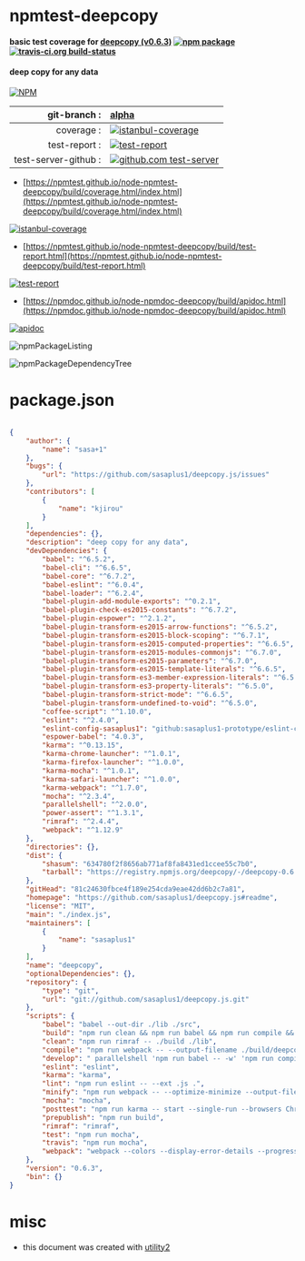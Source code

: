 # npmtest-deepcopy

#### basic test coverage for  [deepcopy (v0.6.3)](https://github.com/sasaplus1/deepcopy.js#readme)  [![npm package](https://img.shields.io/npm/v/npmtest-deepcopy.svg?style=flat-square)](https://www.npmjs.org/package/npmtest-deepcopy) [![travis-ci.org build-status](https://api.travis-ci.org/npmtest/node-npmtest-deepcopy.svg)](https://travis-ci.org/npmtest/node-npmtest-deepcopy)

#### deep copy for any data

[![NPM](https://nodei.co/npm/deepcopy.png?downloads=true&downloadRank=true&stars=true)](https://www.npmjs.com/package/deepcopy)

| git-branch : | [alpha](https://github.com/npmtest/node-npmtest-deepcopy/tree/alpha)|
|--:|:--|
| coverage : | [![istanbul-coverage](https://npmtest.github.io/node-npmtest-deepcopy/build/coverage.badge.svg)](https://npmtest.github.io/node-npmtest-deepcopy/build/coverage.html/index.html)|
| test-report : | [![test-report](https://npmtest.github.io/node-npmtest-deepcopy/build/test-report.badge.svg)](https://npmtest.github.io/node-npmtest-deepcopy/build/test-report.html)|
| test-server-github : | [![github.com test-server](https://npmtest.github.io/node-npmtest-deepcopy/GitHub-Mark-32px.png)](https://npmtest.github.io/node-npmtest-deepcopy/build/app/index.html) | | build-artifacts : | [![build-artifacts](https://npmtest.github.io/node-npmtest-deepcopy/glyphicons_144_folder_open.png)](https://github.com/npmtest/node-npmtest-deepcopy/tree/gh-pages/build)|

- [https://npmtest.github.io/node-npmtest-deepcopy/build/coverage.html/index.html](https://npmtest.github.io/node-npmtest-deepcopy/build/coverage.html/index.html)

[![istanbul-coverage](https://npmtest.github.io/node-npmtest-deepcopy/build/screenCapture.buildCi.browser.%252Ftmp%252Fbuild%252Fcoverage.lib.html.png)](https://npmtest.github.io/node-npmtest-deepcopy/build/coverage.html/index.html)

- [https://npmtest.github.io/node-npmtest-deepcopy/build/test-report.html](https://npmtest.github.io/node-npmtest-deepcopy/build/test-report.html)

[![test-report](https://npmtest.github.io/node-npmtest-deepcopy/build/screenCapture.buildCi.browser.%252Ftmp%252Fbuild%252Ftest-report.html.png)](https://npmtest.github.io/node-npmtest-deepcopy/build/test-report.html)

- [https://npmdoc.github.io/node-npmdoc-deepcopy/build/apidoc.html](https://npmdoc.github.io/node-npmdoc-deepcopy/build/apidoc.html)

[![apidoc](https://npmdoc.github.io/node-npmdoc-deepcopy/build/screenCapture.buildCi.browser.%252Ftmp%252Fbuild%252Fapidoc.html.png)](https://npmdoc.github.io/node-npmdoc-deepcopy/build/apidoc.html)

![npmPackageListing](https://npmtest.github.io/node-npmtest-deepcopy/build/screenCapture.npmPackageListing.svg)

![npmPackageDependencyTree](https://npmtest.github.io/node-npmtest-deepcopy/build/screenCapture.npmPackageDependencyTree.svg)



# package.json

```json

{
    "author": {
        "name": "sasa+1"
    },
    "bugs": {
        "url": "https://github.com/sasaplus1/deepcopy.js/issues"
    },
    "contributors": [
        {
            "name": "kjirou"
        }
    ],
    "dependencies": {},
    "description": "deep copy for any data",
    "devDependencies": {
        "babel": "^6.5.2",
        "babel-cli": "^6.6.5",
        "babel-core": "^6.7.2",
        "babel-eslint": "^6.0.4",
        "babel-loader": "^6.2.4",
        "babel-plugin-add-module-exports": "^0.2.1",
        "babel-plugin-check-es2015-constants": "^6.7.2",
        "babel-plugin-espower": "^2.1.2",
        "babel-plugin-transform-es2015-arrow-functions": "^6.5.2",
        "babel-plugin-transform-es2015-block-scoping": "^6.7.1",
        "babel-plugin-transform-es2015-computed-properties": "^6.6.5",
        "babel-plugin-transform-es2015-modules-commonjs": "^6.7.0",
        "babel-plugin-transform-es2015-parameters": "^6.7.0",
        "babel-plugin-transform-es2015-template-literals": "^6.6.5",
        "babel-plugin-transform-es3-member-expression-literals": "^6.5.0",
        "babel-plugin-transform-es3-property-literals": "^6.5.0",
        "babel-plugin-transform-strict-mode": "^6.6.5",
        "babel-plugin-transform-undefined-to-void": "^6.5.0",
        "coffee-script": "^1.10.0",
        "eslint": "^2.4.0",
        "eslint-config-sasaplus1": "github:sasaplus1-prototype/eslint-config-sasaplus1",
        "espower-babel": "4.0.3",
        "karma": "^0.13.15",
        "karma-chrome-launcher": "^1.0.1",
        "karma-firefox-launcher": "^1.0.0",
        "karma-mocha": "^1.0.1",
        "karma-safari-launcher": "^1.0.0",
        "karma-webpack": "^1.7.0",
        "mocha": "^2.3.4",
        "parallelshell": "^2.0.0",
        "power-assert": "^1.3.1",
        "rimraf": "^2.4.4",
        "webpack": "^1.12.9"
    },
    "directories": {},
    "dist": {
        "shasum": "634780f2f8656ab771af8fa8431ed1ccee55c7b0",
        "tarball": "https://registry.npmjs.org/deepcopy/-/deepcopy-0.6.3.tgz"
    },
    "gitHead": "81c24630fbce4f189e254cda9eae42dd6b2c7a81",
    "homepage": "https://github.com/sasaplus1/deepcopy.js#readme",
    "license": "MIT",
    "main": "./index.js",
    "maintainers": [
        {
            "name": "sasaplus1"
        }
    ],
    "name": "deepcopy",
    "optionalDependencies": {},
    "repository": {
        "type": "git",
        "url": "git://github.com/sasaplus1/deepcopy.js.git"
    },
    "scripts": {
        "babel": "babel --out-dir ./lib ./src",
        "build": "npm run clean && npm run babel && npm run compile && npm run minify",
        "clean": "npm run rimraf -- ./build ./lib",
        "compile": "npm run webpack -- --output-filename ./build/deepcopy.js",
        "develop": " parallelshell 'npm run babel -- -w' 'npm run compile -- -w' 'npm run minify -- -w'",
        "eslint": "eslint",
        "karma": "karma",
        "lint": "npm run eslint -- --ext .js .",
        "minify": "npm run webpack -- --optimize-minimize --output-filename ./build/deepcopy.min.js",
        "mocha": "mocha",
        "posttest": "npm run karma -- start --single-run --browsers Chrome,Firefox,Safari",
        "prepublish": "npm run build",
        "rimraf": "rimraf",
        "test": "npm run mocha",
        "travis": "npm run mocha",
        "webpack": "webpack --colors --display-error-details --progress"
    },
    "version": "0.6.3",
    "bin": {}
}
```



# misc
- this document was created with [utility2](https://github.com/kaizhu256/node-utility2)
